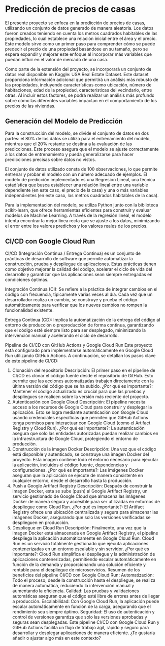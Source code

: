 # Predicción de precios de casas

El presente proyecto se enfoca en la predicción de precios de casas, utilizando un conjunto de datos generado de manera aleatoria. Los datos fueron creados teniendo en cuenta los metros cuadrados habitables de las propiedades, lo cual establece una relación inicial entre el área y el precio. Este modelo sirve como un primer paso para comprender cómo se puede predecir el precio de una propiedad basándose en su tamaño, pero se espera expandir y mejorar este enfoque al incorporar más variables que puedan influir en el valor de mercado de una casa.

Como parte de la extensión del proyecto, se incorporará un conjunto de datos real disponible en Kaggle: USA Real Estate Dataset. Este dataset proporciona información adicional que permitirá un análisis más robusto de las propiedades, incluyendo características como ubicación, número de habitaciones, edad de la propiedad, características del vecindario, entre otras. Al incluir estos factores, se podrá realizar un análisis más profundo sobre cómo las diferentes variables impactan en el comportamiento de los precios de las viviendas.

## Generación del Modelo de Predicción

Para la construcción del modelo, se divide el conjunto de datos en dos partes: el 80% de los datos se utiliza para el entrenamiento del modelo, mientras que el 20% restante se destina a la evaluación de las predicciones. Este proceso asegura que el modelo se ajuste correctamente a los datos de entrenamiento y pueda generalizarse para hacer predicciones precisas sobre datos no vistos.

El conjunto de datos utilizado consta de 100 observaciones, lo que permite entrenar y probar el modelo con un número adecuado de ejemplos. El modelo de predicción implementado es una Regresión Lineal, una técnica estadística que busca establecer una relación lineal entre una variable dependiente (en este caso, el precio de la casa) y una o más variables independientes (en este caso, los metros cuadrados habitables de la casa).

Para la implementación del modelo, se utiliza Python junto con la biblioteca scikit-learn, que ofrece herramientas eficientes para construir y evaluar modelos de Machine Learning. A través de la regresión lineal, el modelo intenta encontrar la mejor línea recta que se ajuste a los datos, minimizando el error entre los valores predichos y los valores reales de los precios.

## CI/CD con Google Cloud Run

CI/CD (Integración Continua / Entrega Continua) es un conjunto de prácticas de desarrollo de software que permite automatizar la construcción, prueba y despliegue de aplicaciones. Estas prácticas tienen como objetivo mejorar la calidad del código, acelerar el ciclo de vida del desarrollo y garantizar que las aplicaciones sean siempre entregadas en condiciones óptimas.

Integración Continua (CI): Se refiere a la práctica de integrar cambios en el código con frecuencia, típicamente varias veces al día. Cada vez que un desarrollador realiza un cambio, se construye y prueba el código automáticamente para verificar que los nuevos cambios no rompen la funcionalidad existente.

Entrega Continua (CD): Implica la automatización de la entrega del código al entorno de producción o preproducción de forma continua, garantizando que el código esté siempre listo para ser desplegado, minimizando la intervención manual y acelerando el ciclo de desarrollo.

Pipeline de CI/CD con GitHub Actions y Google Cloud Run
Este proyecto está configurado para implementarse automáticamente en Google Cloud Run utilizando GitHub Actions. A continuación, se detallan los pasos clave de este pipeline de CI/CD:

1. Clonación del repositorio
Descripción: El primer paso en el pipeline de CI/CD es clonar el código fuente desde el repositorio de GitHub. Esto permite que las acciones automatizadas trabajen directamente con la última versión del código que se ha subido.
¿Por qué es importante?: Mantener el código actualizado es crucial para que las pruebas y despliegues se realicen sobre la versión más reciente del proyecto.
2. Autenticación con Google Cloud
Descripción: El pipeline necesita acceso a los recursos de Google Cloud para construir y desplegar la aplicación. Esto se logra mediante autenticación con Google Cloud usando credenciales específicas que permiten que GitHub Actions tenga permisos para interactuar con Google Cloud (como el Artifact Registry y Cloud Run).
¿Por qué es importante?: La autenticación asegura que solo las entidades autorizadas puedan realizar cambios en la infraestructura de Google Cloud, protegiendo el entorno de producción.
3. Construcción de la imagen Docker
Descripción: Una vez que el código está disponible y autenticado, se construye una imagen Docker del proyecto. Esta imagen contiene todo el entorno necesario para ejecutar la aplicación, incluidos el código fuente, dependencias y configuraciones.
¿Por qué es importante?: Las imágenes Docker aseguran que la aplicación se ejecute de manera consistente en cualquier entorno, desde el desarrollo hasta la producción.
4. Push a Google Artifact Registry
Descripción: Después de construir la imagen Docker, esta se sube (push) al Google Artifact Registry, un servicio gestionado de Google Cloud que almacena las imágenes Docker de manera segura y accesible para ser utilizadas en entornos de despliegue como Cloud Run.
¿Por qué es importante?: El Artifact Registry ofrece una ubicación centralizada y segura para almacenar las imágenes Docker, asegurando que solo las versiones verificadas se desplieguen en producción.
5. Despliegue en Cloud Run
Descripción: Finalmente, una vez que la imagen Docker está almacenada en Google Artifact Registry, el pipeline despliega la aplicación automáticamente en Google Cloud Run. Cloud Run es un servicio totalmente gestionado que ejecuta aplicaciones contenerizadas en un entorno escalable y sin servidor.
¿Por qué es importante?: Cloud Run simplifica el despliegue y la administración de aplicaciones contenerizadas, permitiendo escalar automáticamente en función de la demanda y proporcionando una solución eficiente y rentable para el despliegue de microservicios.
Resumen de los beneficios del pipeline CI/CD con Google Cloud Run:
Automatización: Todo el proceso, desde la construcción hasta el despliegue, se realiza de manera automática, reduciendo la intervención manual y aumentando la eficiencia.
Calidad: Las pruebas y validaciones automáticas aseguran que el código esté libre de errores antes de llegar a producción.
Escalabilidad: Con Google Cloud Run, la aplicación puede escalar automáticamente en función de la carga, asegurando que el rendimiento sea siempre óptimo.
Seguridad: El uso de autenticación y control de versiones garantiza que solo las versiones aprobadas y seguras sean desplegadas.
Este pipeline CI/CD con Google Cloud Run y GitHub Actions facilita un flujo de trabajo ágil, rápido y seguro para desarrollar y desplegar aplicaciones de manera eficiente. ¿Te gustaría añadir o ajustar algo más en este contexto?
